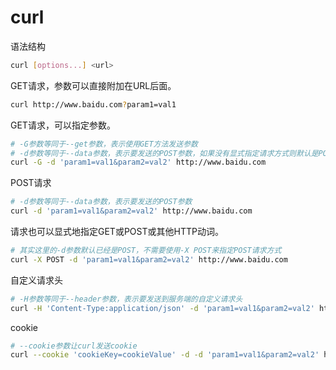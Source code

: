 # curl

语法结构
```bash
curl [options...] <url>
```
GET请求，参数可以直接附加在URL后面。
```bash
curl http://www.baidu.com?param1=val1
```
GET请求，可以指定参数。
```bash
# -G参数等同于--get参数，表示使用GET方法发送参数
# -d参数等同于--data参数，表示要发送的POST参数，如果没有显式指定请求方式则默认是POST方式
curl -G -d 'param1=val1&param2=val2' http://www.baidu.com
```
POST请求
```bash
# -d参数等同于--data参数，表示要发送的POST参数
curl -d 'param1=val1&param2=val2' http://www.baidu.com
```
请求也可以显式地指定GET或POST或其他HTTP动词。
```bash
# 其实这里的-d参数默认已经是POST，不需要使用-X POST来指定POST请求方式
curl -X POST -d 'param1=val1&param2=val2' http://www.baidu.com
```
自定义请求头
```bash
# -H参数等同于--header参数，表示要发送到服务端的自定义请求头
curl -H 'Content-Type:application/json' -d 'param1=val1&param2=val2' http://www.baidu.com
```
cookie
```bash
# --cookie参数让curl发送cookie
curl --cookie 'cookieKey=cookieValue' -d -d 'param1=val1&param2=val2' http://www.baidu.com
```